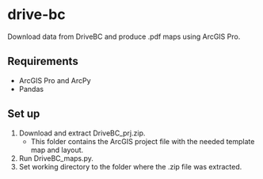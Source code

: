 # drive-bc
Download data from DriveBC and produce .pdf maps using ArcGIS Pro.

## Requirements
- ArcGIS Pro and ArcPy
- Pandas

## Set up
1. Download and extract DriveBC_prj.zip. 
    - This folder contains the ArcGIS project file with the needed template map and layout.
2. Run DriveBC_maps.py.
3. Set working directory to the folder where the .zip file was extracted.
